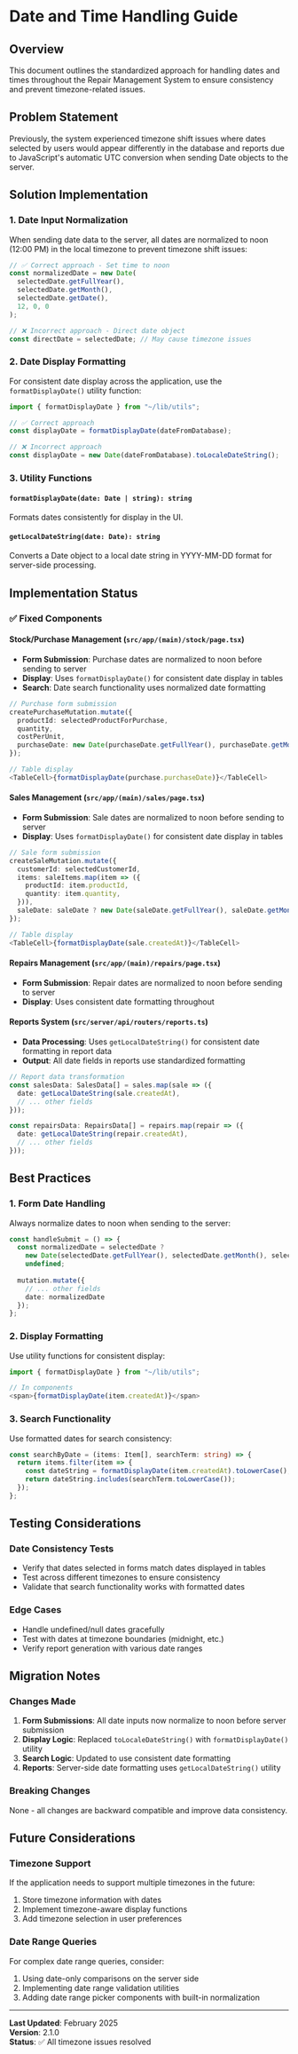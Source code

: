# Date and Time Handling Guide

## Overview
This document outlines the standardized approach for handling dates and times throughout the Repair Management System to ensure consistency and prevent timezone-related issues.

## Problem Statement
Previously, the system experienced timezone shift issues where dates selected by users would appear differently in the database and reports due to JavaScript's automatic UTC conversion when sending Date objects to the server.

## Solution Implementation

### 1. Date Input Normalization
When sending date data to the server, all dates are normalized to noon (12:00 PM) in the local timezone to prevent timezone shift issues:

```typescript
// ✅ Correct approach - Set time to noon
const normalizedDate = new Date(
  selectedDate.getFullYear(), 
  selectedDate.getMonth(), 
  selectedDate.getDate(), 
  12, 0, 0
);

// ❌ Incorrect approach - Direct date object
const directDate = selectedDate; // May cause timezone issues
```

### 2. Date Display Formatting
For consistent date display across the application, use the `formatDisplayDate()` utility function:

```typescript
import { formatDisplayDate } from "~/lib/utils";

// ✅ Correct approach
const displayDate = formatDisplayDate(dateFromDatabase);

// ❌ Incorrect approach
const displayDate = new Date(dateFromDatabase).toLocaleDateString();
```

### 3. Utility Functions

#### `formatDisplayDate(date: Date | string): string`
Formats dates consistently for display in the UI.

#### `getLocalDateString(date: Date): string`
Converts a Date object to a local date string in YYYY-MM-DD format for server-side processing.

## Implementation Status

### ✅ Fixed Components

#### Stock/Purchase Management (`src/app/(main)/stock/page.tsx`)
- **Form Submission**: Purchase dates are normalized to noon before sending to server
- **Display**: Uses `formatDisplayDate()` for consistent date display in tables
- **Search**: Date search functionality uses normalized date formatting

```typescript
// Purchase form submission
createPurchaseMutation.mutate({
  productId: selectedProductForPurchase,
  quantity,
  costPerUnit,
  purchaseDate: new Date(purchaseDate.getFullYear(), purchaseDate.getMonth(), purchaseDate.getDate(), 12, 0, 0)
});

// Table display
<TableCell>{formatDisplayDate(purchase.purchaseDate)}</TableCell>
```

#### Sales Management (`src/app/(main)/sales/page.tsx`)
- **Form Submission**: Sale dates are normalized to noon before sending to server
- **Display**: Uses `formatDisplayDate()` for consistent date display in tables

```typescript
// Sale form submission
createSaleMutation.mutate({
  customerId: selectedCustomerId,
  items: saleItems.map(item => ({
    productId: item.productId,
    quantity: item.quantity,
  })),
  saleDate: saleDate ? new Date(saleDate.getFullYear(), saleDate.getMonth(), saleDate.getDate(), 12, 0, 0) : undefined,
});

// Table display
<TableCell>{formatDisplayDate(sale.createdAt)}</TableCell>
```

#### Repairs Management (`src/app/(main)/repairs/page.tsx`)
- **Form Submission**: Repair dates are normalized to noon before sending to server
- **Display**: Uses consistent date formatting throughout

#### Reports System (`src/server/api/routers/reports.ts`)
- **Data Processing**: Uses `getLocalDateString()` for consistent date formatting in report data
- **Output**: All date fields in reports use standardized formatting

```typescript
// Report data transformation
const salesData: SalesData[] = sales.map(sale => ({
  date: getLocalDateString(sale.createdAt),
  // ... other fields
}));

const repairsData: RepairsData[] = repairs.map(repair => ({
  date: getLocalDateString(repair.createdAt),
  // ... other fields
}));
```

## Best Practices

### 1. Form Date Handling
Always normalize dates to noon when sending to the server:

```typescript
const handleSubmit = () => {
  const normalizedDate = selectedDate ? 
    new Date(selectedDate.getFullYear(), selectedDate.getMonth(), selectedDate.getDate(), 12, 0, 0) : 
    undefined;
  
  mutation.mutate({
    // ... other fields
    date: normalizedDate
  });
};
```

### 2. Display Formatting
Use utility functions for consistent display:

```typescript
import { formatDisplayDate } from "~/lib/utils";

// In components
<span>{formatDisplayDate(item.createdAt)}</span>
```

### 3. Search Functionality
Use formatted dates for search consistency:

```typescript
const searchByDate = (items: Item[], searchTerm: string) => {
  return items.filter(item => {
    const dateString = formatDisplayDate(item.createdAt).toLowerCase();
    return dateString.includes(searchTerm.toLowerCase());
  });
};
```

## Testing Considerations

### Date Consistency Tests
- Verify that dates selected in forms match dates displayed in tables
- Test across different timezones to ensure consistency
- Validate that search functionality works with formatted dates

### Edge Cases
- Handle undefined/null dates gracefully
- Test with dates at timezone boundaries (midnight, etc.)
- Verify report generation with various date ranges

## Migration Notes

### Changes Made
1. **Form Submissions**: All date inputs now normalize to noon before server submission
2. **Display Logic**: Replaced `toLocaleDateString()` with `formatDisplayDate()` utility
3. **Search Logic**: Updated to use consistent date formatting
4. **Reports**: Server-side date formatting uses `getLocalDateString()` utility

### Breaking Changes
None - all changes are backward compatible and improve data consistency.

## Future Considerations

### Timezone Support
If the application needs to support multiple timezones in the future:
1. Store timezone information with dates
2. Implement timezone-aware display functions
3. Add timezone selection in user preferences

### Date Range Queries
For complex date range queries, consider:
1. Using date-only comparisons on the server side
2. Implementing date range validation utilities
3. Adding date range picker components with built-in normalization

---

**Last Updated**: February 2025  
**Version**: 2.1.0  
**Status**: ✅ All timezone issues resolved